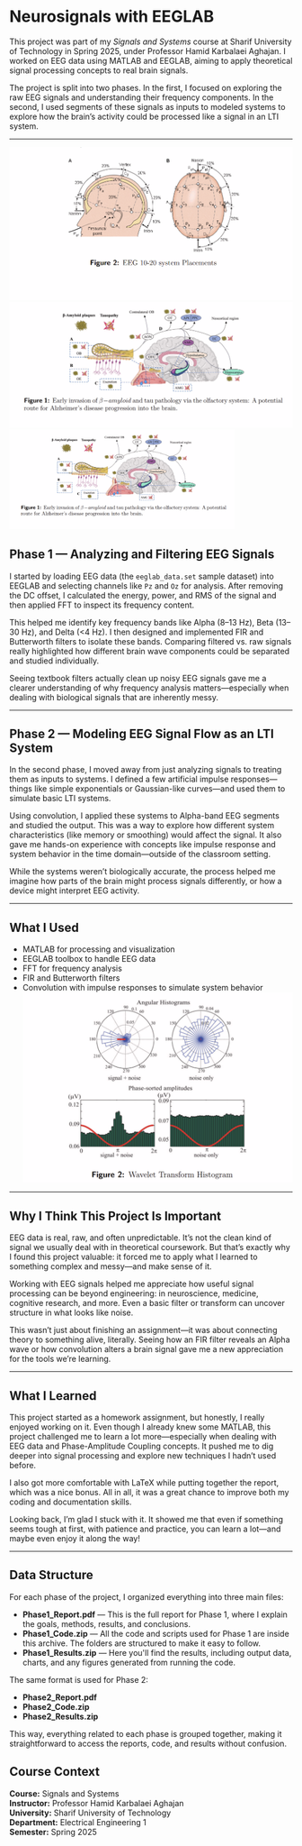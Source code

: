 # Neurosignals with EEGLAB

This project was part of my *Signals and Systems* course at Sharif University of Technology in Spring 2025, under Professor Hamid Karbalaei Aghajan. I worked on EEG data using MATLAB and EEGLAB, aiming to apply theoretical signal processing concepts to real brain signals.

The project is split into two phases. In the first, I focused on exploring the raw EEG signals and understanding their frequency components. In the second, I used segments of these signals as inputs to modeled systems to explore how the brain’s activity could be processed like a signal in an LTI system.

---



![](https://github.com/HamedBatani/neurosignals-EEGLAB/raw/main/Screenshot%202025-07-30%20091141.png)
![](https://github.com/HamedBatani/neurosignals-EEGLAB/raw/main/Screenshot%202025-07-30%20091115.png)
<img src="https://github.com/HamedBatani/neurosignals-EEGLAB/raw/main/Screenshot%202025-07-30%20091115.png" alt="PAC Result" width="400"/>

## Phase 1 — Analyzing and Filtering EEG Signals

I started by loading EEG data (the `eeglab_data.set` sample dataset) into EEGLAB and selecting channels like `Pz` and `Oz` for analysis. After removing the DC offset, I calculated the energy, power, and RMS of the signal and then applied FFT to inspect its frequency content.

This helped me identify key frequency bands like Alpha (8–13 Hz), Beta (13–30 Hz), and Delta (<4 Hz). I then designed and implemented FIR and Butterworth filters to isolate these bands. Comparing filtered vs. raw signals really highlighted how different brain wave components could be separated and studied individually.

Seeing textbook filters actually clean up noisy EEG signals gave me a clearer understanding of why frequency analysis matters—especially when dealing with biological signals that are inherently messy.

---

## Phase 2 — Modeling EEG Signal Flow as an LTI System

In the second phase, I moved away from just analyzing signals to treating them as inputs to systems. I defined a few artificial impulse responses—things like simple exponentials or Gaussian-like curves—and used them to simulate basic LTI systems.

Using convolution, I applied these systems to Alpha-band EEG segments and studied the output. This was a way to explore how different system characteristics (like memory or smoothing) would affect the signal. It also gave me hands-on experience with concepts like impulse response and system behavior in the time domain—outside of the classroom setting.

While the systems weren’t biologically accurate, the process helped me imagine how parts of the brain might process signals differently, or how a device might interpret EEG activity.

---

## What I Used

- MATLAB for processing and visualization  
- EEGLAB toolbox to handle EEG data  
- FFT for frequency analysis  
- FIR and Butterworth filters  
- Convolution with impulse responses to simulate system behavior
![](https://github.com/HamedBatani/neurosignals-EEGLAB/raw/main/Screenshot%202025-07-30%20090930.png)
---

## Why I Think This Project Is Important

EEG data is real, raw, and often unpredictable. It’s not the clean kind of signal we usually deal with in theoretical coursework. But that’s exactly why I found this project valuable: it forced me to apply what I learned to something complex and messy—and make sense of it.

Working with EEG signals helped me appreciate how useful signal processing can be beyond engineering: in neuroscience, medicine, cognitive research, and more. Even a basic filter or transform can uncover structure in what looks like noise.

This wasn’t just about finishing an assignment—it was about connecting theory to something alive, literally. Seeing how an FIR filter reveals an Alpha wave or how convolution alters a brain signal gave me a new appreciation for the tools we’re learning.

---

## What I Learned

This project started as a homework assignment, but honestly, I really enjoyed working on it. Even though I already knew some MATLAB, this project challenged me to learn a lot more—especially when dealing with EEG data and Phase-Amplitude Coupling concepts. It pushed me to dig deeper into signal processing and explore new techniques I hadn’t used before.

I also got more comfortable with LaTeX while putting together the report, which was a nice bonus. All in all, it was a great chance to improve both my coding and documentation skills.

Looking back, I’m glad I stuck with it. It showed me that even if something seems tough at first, with patience and practice, you can learn a lot—and maybe even enjoy it along the way!


 --- 

 
## Data Structure

For each phase of the project, I organized everything into three main files:

- **Phase1_Report.pdf** — This is the full report for Phase 1, where I explain the goals, methods, results, and conclusions.
- **Phase1_Code.zip** — All the code and scripts used for Phase 1 are inside this archive. The folders are structured to make it easy to follow.
- **Phase1_Results.zip** — Here you'll find the results, including output data, charts, and any figures generated from running the code.

The same format is used for Phase 2:

- **Phase2_Report.pdf**
- **Phase2_Code.zip**
- **Phase2_Results.zip**

This way, everything related to each phase is grouped together, making it straightforward to access the reports, code, and results without confusion.


## Course Context

**Course:** Signals and Systems  
**Instructor:** Professor Hamid Karbalaei Aghajan  
**University:** Sharif University of Technology  
**Department:** Electrical Engineering 1  
**Semester:** Spring 2025

